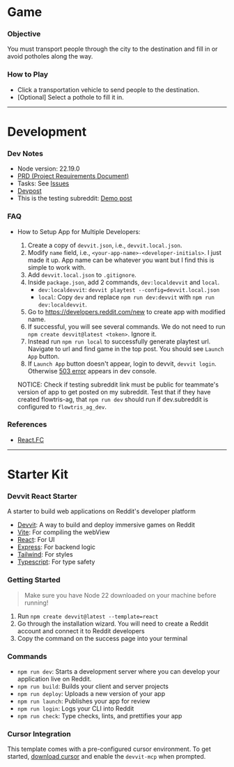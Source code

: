 # Game

### Objective

You must transport people through the city to the destination and fill in or avoid potholes along the way.

### How to Play

- Click a transportation vehicle to send people to the destination.
- [Optional] Select a pothole to fill it in.

---

# Development

### Dev Notes

- Node version: 22.19.0
- [PRD (Project Requirements Document)](PRD.md)
- Tasks: See [Issues](https://github.com/denqiu/flowtris/issues)
- [Devpost](https://devpost.com/software/hearing-mapped-to-infrastructure-analogy)
- This is the testing subreddit: [Demo post](https://www.reddit.com/r/flowtris_dev/comments/1n8x0ho/flowtris/)

### FAQ

- How to Setup App for Multiple Developers:
    1. Create a copy of `devvit.json`, i.e., `devvit.local.json`.
    1. Modify `name` field, i.e., `<your-app-name>-<developer-initials>`. I just made it up. App name can be whatever you want but I find this is simple to work with.
    1. Add `devvit.local.json` to `.gitignore`.
    1. Inside `package.json`, add 2 commands, `dev:localdevvit` and `local`.
        - `dev:localdevvit`: `devvit playtest --config=devvit.local.json`
        - `local`: Copy `dev` and replace `npm run dev:devvit` with `npm run dev:localdevvit`.
    1. Go to https://developers.reddit.com/new to create app with modified name.
    1. If successful, you will see several commands. We do not need to run `npm create devvit@latest <token>`. Ignore it.
    1. Instead run `npm run local` to successfully generate playtest url. Navigate to url and find game in the top post. You should see `Launch App` button.
    1. If `Launch App` button doesn't appear, login to devvit, `devvit login`. Otherwise [503 error](https://www.reddit.com/r/lastfm/comments/fhlooe/anyone_getting_a_constant_error_503_first_byte/) appears in dev console.

    NOTICE: Check if testing subreddit link must be public for teammate's version of app to get posted on my subreddit. Test that if they have created flowtris-ag, that `npm run dev` should run if dev.subreddit is configured to `flowtris_ag_dev`.

### References

- [React.FC](https://dev.to/elhamnajeebullah/react-typescript-what-is-reactfc-and-why-should-i-use-it-4029)

---

# Starter Kit

### Devvit React Starter

A starter to build web applications on Reddit's developer platform

- [Devvit](https://developers.reddit.com/): A way to build and deploy immersive games on Reddit
- [Vite](https://vite.dev/): For compiling the webView
- [React](https://react.dev/): For UI
- [Express](https://expressjs.com/): For backend logic
- [Tailwind](https://tailwindcss.com/): For styles
- [Typescript](https://www.typescriptlang.org/): For type safety

### Getting Started

> Make sure you have Node 22 downloaded on your machine before running!

1. Run `npm create devvit@latest --template=react`
2. Go through the installation wizard. You will need to create a Reddit account and connect it to Reddit developers
3. Copy the command on the success page into your terminal

### Commands

- `npm run dev`: Starts a development server where you can develop your application live on Reddit.
- `npm run build`: Builds your client and server projects
- `npm run deploy`: Uploads a new version of your app
- `npm run launch`: Publishes your app for review
- `npm run login`: Logs your CLI into Reddit
- `npm run check`: Type checks, lints, and prettifies your app

### Cursor Integration

This template comes with a pre-configured cursor environment. To get started, [download cursor](https://www.cursor.com/downloads) and enable the `devvit-mcp` when prompted.
